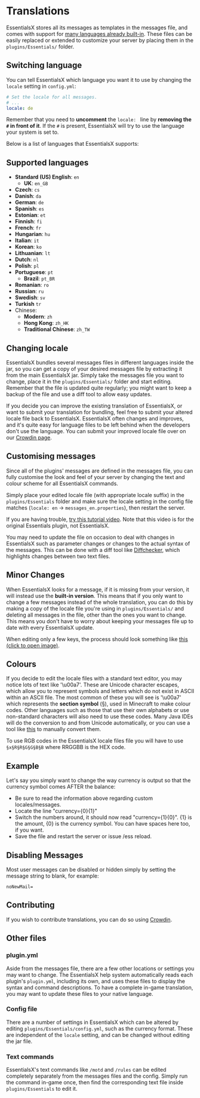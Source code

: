 # Translations

EssentialsX stores all its messages as templates in the messages file, and comes with support for [many languages already built-in](#Supported-languages). These files can be easily replaced or extended to customize your server by placing them in the `plugins/Essentials/` folder.

## Switching language

You can tell EssentialsX which language you want it to use by changing the `locale` setting in `config.yml`:

```yaml
# Set the locale for all messages.
# ...
locale: de
```

Remember that you need to **uncomment** the `locale: ` line by **removing the `#` in front of it**. If the `#` is present, EssentialsX will try to use the language your system is set to.

Below is a list of languages that EssentialsX supports:

## Supported languages

- **Standard (US) English**: `en`
  - **UK**: `en_GB`
- **Czech**: `cs`
- **Danish**: `da`
- **German**: `de`
- **Spanish**: `es`
- **Estonian**: `et`
- **Finnish**: `fi`
- **French**: `fr`
- **Hungarian**: `hu`
- **Italian**: `it`
- **Korean**: `ko`
- **Lithuanian**: `lt`
- **Dutch**: `nl`
- **Polish**: `pl`
- **Portuguese**: `pt`
  - **Brazil**: `pt_BR`
- **Romanian**: `ro`
- **Russian**: `ru`
- **Swedish**: `sv`
- **Turkish** `tr`
- Chinese:
  - **Modern**: `zh`
  - **Hong Kong**: `zh_HK`
  - **Traditional Chinese**: `zh_TW`

## Changing locale

EssentialsX bundles several messages files in different languages inside the jar, so you can get a copy of your desired messages file by extracting it from the main EssentialsX jar. Simply take the messages file you want to change, place it in the `plugins/Essentials/` folder and start editing. Remember that the file is updated quite regularly; you might want to keep a backup of the file and use a diff tool to allow easy updates.

If you decide you can improve the existing translation of EssentialsX, or want to submit your translation for bundling, feel free to submit your altered locale file back to EssentialsX. EssentialsX often changes and improves, and it's quite easy for language files to be left behind when the developers don't use the language. You can submit your improved locale file over on our [Crowdin page](https://crowdin.com/project/essentialsx-official).

## Customising messages

Since all of the plugins' messages are defined in the messages file, you can fully customise the look and feel of your server by changing the text and colour scheme for all EssentialsX commands.

Simply place your edited locale file (with appropriate locale suffix) in the `plugins/Essentials` folder and make sure the locale setting in the config file matches (`locale: en` -> `messages_en.properties`), then restart the server.

If you are having trouble, [try this tutorial video](https://www.youtube.com/watch?v=9Uan2oJ9zK8). Note that this video is for the original Essentials plugin, not EssentialsX.

You may need to update the file on occasion to deal with changes in EssentialsX such as parameter changes or changes to the actual syntax of the messages. This can be done with a diff tool like [Diffchecker](https://www.diffchecker.com/), which highlights changes between two text files.

## Minor Changes

When EssentialsX looks for a message, if it is missing from your version, it will instead use the **built-in version**.
This means that if you only want to change a few messages instead of the whole translation, you can do this by making a copy of the locale file you're using in `plugins/Essentials/` and deleting all messages in the file, other than the ones you want to change. This means you don't have to worry about keeping your messages file up to date with every EssentialsX update.

When editing only a few keys, the process should look something like [this (click to open image)](http://wiki.ess3.net/w/images/0/0c/Locale.PNG).

## Colours

If you decide to edit the locale files with a standard text editor, you may notice lots of text like '\u00a7'. These are Unicode character escapes, which allow you to represent symbols and letters which do not exist in ASCII within an ASCII file. The most common of these you will see is '\u00a7' which represents the **section symbol** (&sect;), used in Minecraft to make colour codes. Other languages such as those that use their own alphabets or use non-standard characters will also need to use these codes. Many Java IDEs will do the conversion to and from Unicode automatically, or you can use a tool like [this](https://native2ascii.net/) to manually convert them.

To use RGB codes in the EssentialsX locale files file you will have to use `§x§R§R§G§G§B§B` where RRGGBB is the HEX code.

## Example

Let's say you simply want to change the way currency is output so that the currency symbol comes AFTER the balance:

- Be sure to read the information above regarding custom locales/messages.
- Locate the line "currency={0}{1}"
- Switch the numbers around, it should now read "currency={1}{0}". {1} is the amount, {0} is the currency symbol. You can have spaces here too, if you want.
- Save the file and restart the server or issue /ess reload.

## Disabling Messages

Most user messages can be disabled or hidden simply by setting the message string to blank, for example:

```properties
noNewMail=
```

## Contributing

If you wish to contribute translations, you can do so using [Crowdin](https://crowdin.com/project/essentialsx-official).

## Other files

### plugin.yml

Aside from the messages file, there are a few other locations or settings you may want to change. The EssentialsX help system automatically reads each plugin's `plugin.yml`, including its own, and uses these files to display the syntax and command descriptions. To have a complete in-game translation, you may want to update these files to your native language.

### Config file

There are a number of settings in EssentialsX which can be altered by editing `plugins/Essentials/config.yml`, such as the currency format. These are independent of the `locale` setting, and can be changed without editing the jar file.

### Text commands

EssentialsX's text commands like `/motd` and `/rules` can be edited completely separately from the messages files and the config. Simply run the command in-game once, then find the corresponding text file inside `plugins/Essentials` to edit it.
